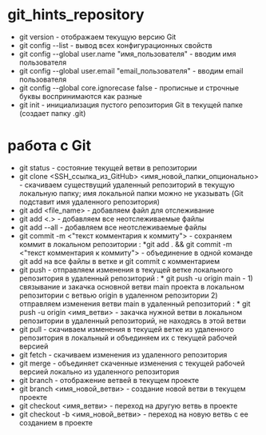 # git_hints_repository

* git version - отображаем текущую версию Git
* git config --list - вывод вcех конфигурационных свойств 
* git config --global user.name "имя_пользователя" - вводим имя пользователя 
* git config --global user.email "email_пользователя" - вводим email пользователя 
* git config --global core.ignorecase false - прописные и строчные буквы воспринимаются как разные
* git init - инициализация пустого репозитория Git в текущей папке (создает папку .git) 


# работа с Git 
* git status - состояние текущей ветви в репозитории
* git clone <SSH_ссылка_из_GitHub> <имя_новой_папки_опционально> - скачиваем существущий удаленный репозиторий в текущую локальную папку; имя локальной папки 
можно не указывать (Git подставит имя удаленного репозитория)  
* git add <file_name> - добавляем файл для отслеживание
* git add <.> - добавляем все неотслеживаемые файлы
* git add --all - добавляем все неотслеживаемые файлы
* git commit -m <"текст комментария к коммиту"> - сохраняем коммит в локальном репозитории
: *git add . && git commit -m <"текст комментария к коммиту"> - объединение в одной команде git add на все файлы в ветке и git commit с комментарием
* git push - отправляем изменения в текущей ветке локального репозитория в удаленный репозиторий
: * git push -u origin main - 1) связывание и закачка основной ветви main проекта в локальном репозитории с ветвью origin в удаленном репозитории
                          2) отправляем изменения ветви main в удаленный репозиторий
: * git push -u origin <имя_ветви> - закачка нужной ветви в локальном репозитории в удаленный репозиторий, не находясь в этой ветви
* git pull - скачиваем изменения в текущей ветке из удаленного репозитория в локальный и объединяем их с текущей рабочей версией
* git fetch - скачиваем изменения из удаленного репозитория
* git merge - объединяет скаченные изменения с текущей рабочей версией локально из удаленного репозитория
* git branch - отображение ветвей в текущем проекте
* git branch <имя_новой_ветви> - создание новой ветви в текущем проекте
* git checkout <имя_ветви> - переход на другую ветвь в проекте
* git checkout -b <имя_новой_ветви> - переход на новую ветвь с ее созданием в проекте


